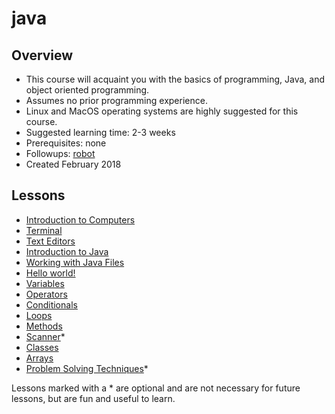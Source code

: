 # java

## Overview
- This course will acquaint you with the basics of programming, Java, and object oriented programming.
- Assumes no prior programming experience.
- Linux and MacOS operating systems are highly suggested for this course.
- Suggested learning time: 2-3 weeks
- Prerequisites: none
- Followups: [robot](../robot)
- Created February 2018

## Lessons
- [Introduction to Computers](00-intro-to-computers.md)
- [Terminal](01-terminal.md)
- [Text Editors](02-text-editors.md)
- [Introduction to Java](03-intro-to-java.md)
- [Working with Java Files](04-java-files.md)
- [Hello world!](05-hello-world.md)
- [Variables](06-variables.md)
- [Operators](07-operators.md)
- [Conditionals](08-conditionals.md)
- [Loops](09-loops.md)
- [Methods](10-methods.md)
- [Scanner](11-scanner.md)*
- [Classes](12-classes.md)
- [Arrays](13-arrays.md)
- [Problem Solving Techniques](14-problem-solving.md)*

Lessons marked with a * are optional and are not necessary for future lessons, but are fun and useful to learn.
